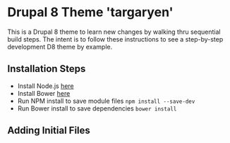 # Drupal 8 Theme 'targaryen'
This is a Drupal 8 theme to learn new changes by walking thru sequential build steps. The intent is to follow these instructions to see a step-by-step development D8 theme by example.

## Installation Steps 
  
* Install Node.js [here](https://nodejs.org/) 
* Install Bower [here](http://bower.io/)
* Run NPM install to save module files ```npm install --save-dev```
* Run Bower install to save dependencies ```bower install```

## Adding Initial Files 